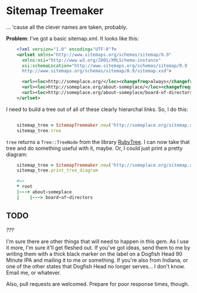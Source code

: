 # Sitemap Treemaker
... 'cause all the clever names are taken, probably.

**Problem**: I've got a basic sitemap.xml. It looks like this:

```xml
    <?xml version="1.0" encoding="UTF-8"?>
    <urlset xmlns="http://www.sitemaps.org/schemas/sitemap/0.9"
      xmlns:xsi="http://www.w3.org/2001/XMLSchema-instance"
      xsi:schemaLocation="http://www.sitemaps.org/schemas/sitemap/0.9
      http://www.sitemaps.org/schemas/sitemap/0.9/sitemap.xsd">

      <url><loc>http://someplace.org/</loc><changefreq>always</changefreq><priority>0.5</priority></url>
      <url><loc>http://someplace.org/about-someplace/</loc><changefreq>always</changefreq><priority>0.5</priority></url>
      <url><loc>http://someplace.org/about-someplace/board-of-directors/</loc><changefreq>always</changefreq><priority>0.5</priority></url>
    </urlset>
```

I need to build a tree out of all of these clearly hierarchal links. So, I do this:

```ruby

    sitemap_tree = SitemapTreemaker.new('http://someplace.org/sitemap.xml')
    sitemap_tree.tree
```

`tree` returns a `Tree::TreeNode` from the library [RubyTree](http://rubytree.rubyforge.org/). I can now take that tree and do something useful with it, maybe. Or, I could just print a pretty diagram:

```ruby
    sitemap_tree = SitemapTreemaker.new('http://someplace.org/sitemap.xml')
    sitemap_tree.print_tree_diagram

    #=>
    * root
    |---+ about-someplace
    |    |---> board-of-directors
```

## TODO

_???_

I'm sure there are other things that will need to happen in this gem. As I use it more, I'm sure it'll get fleshed out. If you've got ideas, send them to me by writing them with a thick black marker on the label on a Dogfish Head 90 Minute IPA and mailing it to me or something. If you're also from Indiana, or one of the other states that Dogfish Head no longer serves... I don't know. Email me, or whatever.

Also, pull requests are welcomed. Prepare for poor response times, though.
